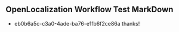 ## OpenLocalization Workflow Test MarkDown
* eb0b6a5c-c3a0-4ade-ba76-e1fb6f2ce86a 
thanks!<!--HONumber=Mar16_HO3-->
